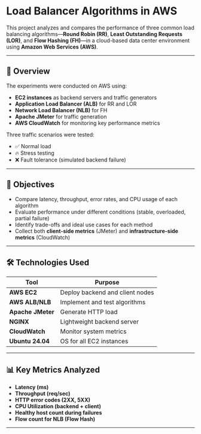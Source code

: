 # Load Balancer Algorithms in AWS

This project analyzes and compares the performance of three common load balancing algorithms—**Round Robin (RR)**, **Least Outstanding Requests (LOR)**, and **Flow Hashing (FH)**—in a cloud-based data center environment using **Amazon Web Services (AWS)**.

---

## 📌 Overview

The experiments were conducted on AWS using:
- **EC2 instances** as backend servers and traffic generators
- **Application Load Balancer (ALB)** for RR and LOR
- **Network Load Balancer (NLB)** for FH
- **Apache JMeter** for traffic generation
- **AWS CloudWatch** for monitoring key performance metrics

Three traffic scenarios were tested:
- ✅ Normal load
- 🔥 Stress testing
- ❌ Fault tolerance (simulated backend failure)

---

## 🎯 Objectives

- Compare latency, throughput, error rates, and CPU usage of each algorithm
- Evaluate performance under different conditions (stable, overloaded, partial failure)
- Identify trade-offs and ideal use cases for each method
- Collect both **client-side metrics** (JMeter) and **infrastructure-side metrics** (CloudWatch)

---

## 🛠️ Technologies Used

| Tool             | Purpose                          |
|------------------|----------------------------------|
| **AWS EC2**      | Deploy backend and client nodes  |
| **AWS ALB/NLB**  | Implement and test algorithms    |
| **Apache JMeter**| Generate HTTP load               |
| **NGINX**        | Lightweight backend server       |
| **CloudWatch**   | Monitor system metrics           |
| **Ubuntu 24.04** | OS for all EC2 instances         |

---

## 📊 Key Metrics Analyzed

- **Latency (ms)**
- **Throughput (req/sec)**
- **HTTP error codes (2XX, 5XX)**
- **CPU Utilization (backend + client)**
- **Healthy host count during failures**
- **Flow count for NLB (Flow Hash)**

---
